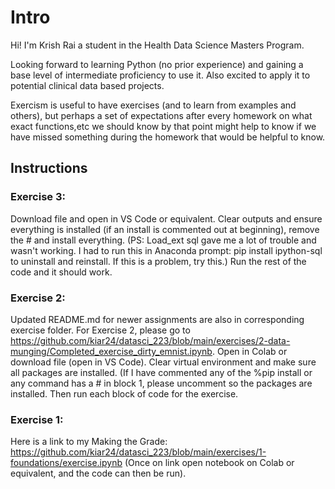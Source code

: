 # Intro 
Hi! I'm Krish Rai a student in the Health Data Science Masters Program. 

Looking forward to learning Python (no prior experience) and gaining a base level of intermediate proficiency to use it. Also excited to apply it to potential clinical data based projects.

Exercism is useful to have exercises (and to learn from examples and others), 
but perhaps a set of expectations after every homework on what exact functions,etc we should know by that point might help to know if we have missed something during the homework that would be helpful to know.

## Instructions
### Exercise 3:
Download file and open in VS Code or equivalent. Clear outputs and ensure everything is installed (if an install is commented out at beginning), remove the # and install everything. (PS: Load_ext sql gave me a lot of trouble and wasn't working. I had to run this in Anaconda prompt: pip install ipython-sql to uninstall and reinstall. If this is a problem, try this.) Run the rest of the code and it should work.

### Exercise 2:
Updated README.md for newer assignments are also in corresponding exercise folder. For Exercise 2, please go to https://github.com/kiar24/datasci_223/blob/main/exercises/2-data-munging/Completed_exercise_dirty_emnist.ipynb. Open in Colab or download file (open in VS Code). Clear virtual environment and make sure all packages are installed. (If I have commented any of the %pip install or any command has a # in block 1, please uncomment so the packages are installed. Then run each block of code for the exercise.

### Exercise 1:
Here is a link to my Making the Grade: https://github.com/kiar24/datasci_223/blob/main/exercises/1-foundations/exercise.ipynb (Once on link open notebook on Colab or equivalent, and the code can then be run). 
